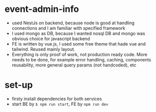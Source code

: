 # event-admin-info
* used NestJs on backend, because node is good at handling connections and I am familiar with specified framework
* I used mongo as DB, because I wanted nosql DB and mongo was obvious choice for javascript backend
* FE is written by vue.js, I used some free theme that hade vue and tailwind. Reused mainly layout.
* Everything is only proof of work, not production ready code. More needs to be done, for example error handling, caching, components reusability, more general query params (not handcoded), etc

# set-up
* firsty install dependencies for both services
* start BE by ```$ npm run start```, FE by ```npm run dev```
